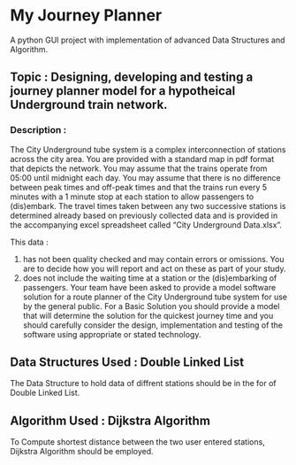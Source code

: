 # My Journey Planner

A python GUI project with implementation of advanced Data Structures and Algorithm.

## Topic : Designing, developing and testing a journey planner model for a hypotheical Underground train network.

### Description :
The City Underground tube system is a complex interconnection of stations across the
city area. You are provided with a standard map in pdf format that depicts the network. You may assume that the trains operate from 05:00 until midnight each day. You may assume that there is no difference between peak times
and off-peak times and that the trains run every 5 minutes with a 1 minute stop at each
station to allow passengers to (dis)embark. The travel times taken between any two
successive stations is determined already based on previously collected data and is provided
in the accompanying excel spreadsheet called “City Underground Data.xlsx”. 

This data :

1. has not been quality checked and may contain errors or omissions. You are to decide
how you will report and act on these as part of your study.
2. does not include the waiting time at a station or the (dis)embarking of passengers.
Your team have been asked to provide a model software solution for a route planner of the
City Underground tube system for use by the general public. For a Basic Solution you
should provide a model that will determine the solution for the quickest journey time and
you should carefully consider the design, implementation and testing of the software using
appropriate or stated technology.

## Data Structures Used : Double Linked List
The Data Structure to hold data of diffrent stations should be in the for of Double Linked List.

## Algorithm Used : Dijkstra Algorithm
To Compute shortest distance between the two user entered stations, Dijkstra Algorithm should be employed. 